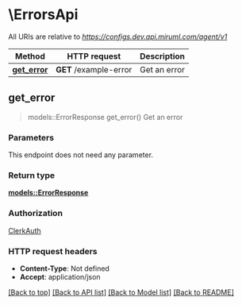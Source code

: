 # \ErrorsApi

All URIs are relative to *https://configs.dev.api.miruml.com/agent/v1*

Method | HTTP request | Description
------------- | ------------- | -------------
[**get_error**](ErrorsApi.md#get_error) | **GET** /example-error | Get an error



## get_error

> models::ErrorResponse get_error()
Get an error

### Parameters

This endpoint does not need any parameter.

### Return type

[**models::ErrorResponse**](ErrorResponse.md)

### Authorization

[ClerkAuth](../README.md#ClerkAuth)

### HTTP request headers

- **Content-Type**: Not defined
- **Accept**: application/json

[[Back to top]](#) [[Back to API list]](../README.md#documentation-for-api-endpoints) [[Back to Model list]](../README.md#documentation-for-models) [[Back to README]](../README.md)

